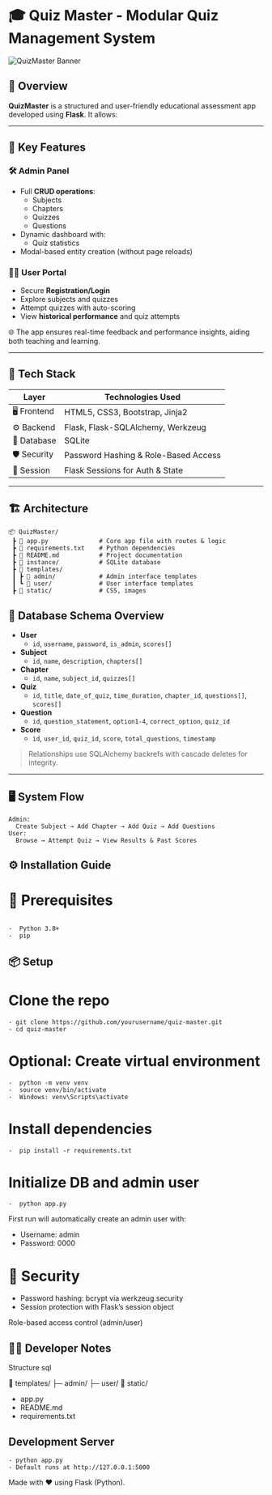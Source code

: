 # 🎓 Quiz Master - Modular Quiz Management System

![QuizMaster Banner](https://img.shields.io/badge/Flask-App-blue?style=for-the-badge&logo=flask)

## 📖 Overview

**QuizMaster** is a structured and user-friendly educational assessment app developed using **Flask**. It allows:

---

## 🚀 Key Features

### 🛠 Admin Panel
- Full **CRUD operations**:
  - Subjects
  - Chapters
  - Quizzes
  - Questions
- Dynamic dashboard with:
  - Quiz statistics
- Modal-based entity creation (without page reloads)

### 👨‍🎓 User Portal
- Secure **Registration/Login**
- Explore subjects and quizzes
- Attempt quizzes with auto-scoring
- View **historical performance** and quiz attempts

🌐 The app ensures real-time feedback and performance insights, aiding both teaching and learning.

---

## 🧰 Tech Stack

| Layer           | Technologies Used |
|----------------|-------------------|
| 🖥️ Frontend    | HTML5, CSS3, Bootstrap, Jinja2 |
| ⚙️ Backend     | Flask, Flask-SQLAlchemy, Werkzeug |
| 💾 Database    | SQLite |
| 🛡️ Security    | Password Hashing & Role-Based Access |
| 🔐 Session     | Flask Sessions for Auth & State |

---
## 🏗️ Architecture

```text
📦 QuizMaster/
 ┣ 📜 app.py              # Core app file with routes & logic
 ┣ 📜 requirements.txt    # Python dependencies
 ┣ 📜 README.md           # Project documentation
 ┣ 📂 instance/           # SQLite database
 ┣ 📂 templates/
 ┃ ┣ 📂 admin/            # Admin interface templates
 ┃ ┗ 📂 user/             # User interface templates
 ┣ 📂 static/             # CSS, images
```
## 🧬 Database Schema Overview

- **User**
  - `id`, `username`, `password`, `is_admin`, `scores[]`
- **Subject**
  - `id`, `name`, `description`, `chapters[]`
- **Chapter**
  - `id`, `name`, `subject_id`, `quizzes[]`
- **Quiz**
  - `id`, `title`, `date_of_quiz`, `time_duration`, `chapter_id`, `questions[]`, `scores[]`
- **Question**
  - `id`, `question_statement`, `option1-4`, `correct_option`, `quiz_id`
- **Score**
  - `id`, `user_id`, `quiz_id`, `score`, `total_questions`, `timestamp`

> Relationships use SQLAlchemy backrefs with cascade deletes for integrity.

---

## 🖥️ System Flow

```plaintext
Admin:
  Create Subject → Add Chapter → Add Quiz → Add Questions
User:
  Browse → Attempt Quiz → View Results & Past Scores
```
## ⚙️ Installation Guide
# 🐍 Prerequisites
```plaintext

-  Python 3.8+
-  pip
```
##  📦 Setup
# Clone the repo

```plaintext
- git clone https://github.com/yourusername/quiz-master.git
- cd quiz-master
```

# Optional: Create virtual environment

```plaintext
-  python -m venv venv
-  source venv/bin/activate
-  Windows: venv\Scripts\activate
```
 

# Install dependencies

```plaintext
-  pip install -r requirements.txt
```

# Initialize DB and admin user
```plaintext
-  python app.py
```

First run will automatically create an admin user with:

- Username: admin
- Password: 0000

# 🔐 Security
- Password hashing: bcrypt via werkzeug.security
- Session protection with Flask’s session object

Role-based access control (admin/user)

## 👨‍💻 Developer Notes
Structure
sql

📁 templates/
   ├─ admin/
   ├─ user/
📁 static/
- app.py
- README.md
- requirements.txt

## Development Server

```plaintext
- python app.py
- Default runs at http://127.0.0.1:5000
```


Made with ❤️ using Flask (Python).

